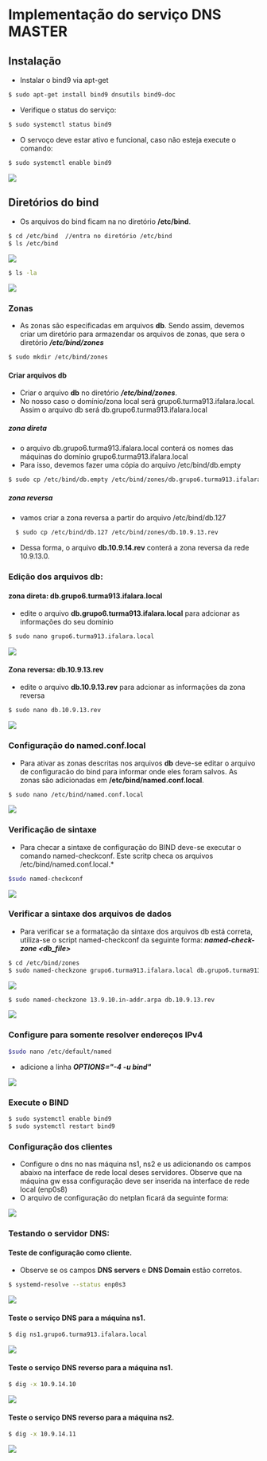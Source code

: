 # Implementação do serviço DNS MASTER

## Instalação

 * Instalar o bind9 via apt-get
```bash
$ sudo apt-get install bind9 dnsutils bind9-doc 
```
 * Verifique o status do serviço:
```bash
$ sudo systemctl status bind9
```
   * O servoço deve estar ativo e funcional, caso não esteja execute o comando:
```bash
$ sudo systemctl enable bind9
```

<img src = "https://github.com/amaurisilva1340/NS1_labredes/blob/Images/001.jpg?raw=true">


## Diretórios do bind
   * Os arquivos do bind ficam na no diretório **/etc/bind**. 
```bash
$ cd /etc/bind  //entra no diretório /etc/bind
$ ls /etc/bind
```
<img src = "https://github.com/amaurisilva1340/NS1_labredes/blob/Images/001.jpg?raw=true">

```bash
$ ls -la
```

<img src = "https://github.com/amaurisilva1340/NS1_labredes/blob/Images/004.jpg?raw=true">

### Zonas

 * As zonas são especificadas em arquivos **db**. Sendo assim, devemos criar um diretório para armazendar os arquivos de zonas, que sera o diretório ***/etc/bind/zones***  
```bash
$ sudo mkdir /etc/bind/zones
```
#### Criar arquivos db
   * Criar o arquivo **db** no diretório ***/etc/bind/zones***.
   * No nosso caso o domínio/zona local será grupo6.turma913.ifalara.local. Assim o arquivo db será db.grupo6.turma913.ifalara.local
   
##### zona direta
   * o arquivo db.grupo6.turma913.ifalara.local conterá os nomes das máquinas do domínio grupo6.turma913.ifalara.local
   * Para isso, devemos fazer uma cópia do arquivo /etc/bind/db.empty
```bash
$ sudo cp /etc/bind/db.empty /etc/bind/zones/db.grupo6.turma913.ifalara.local 
```

##### zona reversa
   * vamos criar a zona reversa a partir do arquivo /etc/bind/db.127
```bash
  $ sudo cp /etc/bind/db.127 /etc/bind/zones/db.10.9.13.rev
```

   * Dessa forma, o arquivo **db.10.9.14.rev** conterá a zona reversa da rede 10.9.13.0. 
   
   ### Edição dos arquivos db:
   
   #### zona direta: db.grupo6.turma913.ifalara.local
   * edite o arquivo  **db.grupo6.turma913.ifalara.local** para adcionar as informações do seu domínio
   
```bash 
$ sudo nano grupo6.turma913.ifalara.local
```
   
   <img src = "https://github.com/amaurisilva1340/NS1_labredes/blob/Images/017.jpg?raw=true">
   
   #### Zona reversa: db.10.9.13.rev
   * edite o arquivo **db.10.9.13.rev** para adcionar as informações da zona reversa
   
```bash   
$ sudo nano db.10.9.13.rev
```

<img src = "https://github.com/amaurisilva1340/NS1_labredes/blob/Images/006.jpg?raw=true">

### Configuração do named.conf.local
   * Para ativar as zonas descritas nos arquivos **db** deve-se editar o arquivo de configuracão do bind para informar onde eles foram salvos. As zonas são adicionadas em **/etc/bind/named.conf.local**.
   
```bash
$ sudo nano /etc/bind/named.conf.local
```

<img src = "https://github.com/amaurisilva1340/NS1_labredes/blob/Images/007.jpg?raw=true">

### Verificação de sintaxe 
   * Para checar a sintaxe de configuração do BIND deve-se executar o comando named-checkconf. Este scritp checa os arquivos /etc/bind/named.conf.local.*

```bash
$sudo named-checkconf
```
<img src = "https://github.com/amaurisilva1340/NS1_labredes/blob/Images/10.jpg?raw=true">

###  Verificar a sintaxe dos arquivos de dados
   * Para verificar se a formatação da sintaxe dos arquivos db está correta, utiliza-se o script named-checkconf da seguinte forma: ***named-check-zone <zone> <db_file>***
   
   ```bash
$ cd /etc/bind/zones
$ sudo named-checkzone grupo6.turma913.ifalara.local db.grupo6.turma913.ifalara.local
```
<img src = "https://github.com/amaurisilva1340/NS1_labredes/blob/Images/008.jpg?raw=true" >

```bash
$ sudo named-checkzone 13.9.10.in-addr.arpa db.10.9.13.rev
```

<img src = "https://github.com/amaurisilva1340/NS1_labredes/blob/Images/009.jpg?raw=true" >

### Configure para somente resolver endereços IPv4

```bash
$sudo nano /etc/default/named
```
- adicione a linha ***OPTIONS="-4 -u bind"***

<img src = "https://github.com/amaurisilva1340/NS1_labredes/blob/Images/011.jpg?raw=true">

### Execute o BIND 
```bash
$ sudo systemctl enable bind9
$ sudo systemctl restart bind9
```

### Configuração dos clientes
   * Configure o dns no nas máquina ns1, ns2 e us adicionando os campos abaixo na interface de rede local deses servidores. Observe que na máquina gw essa configuração deve ser inserida na interface de rede local (enp0s8)
   * O arquivo de configuração do netplan ficará da seguinte forma:
   
   <img src = "https://github.com/amaurisilva1340/NS1_labredes/blob/Images/012.jpg?raw=true">
   
   ### Testando o servidor DNS:

#### Teste de configuração como cliente. 
   * Observe se os campos **DNS servers** e **DNS Domain** estão corretos.
```bash
$ systemd-resolve --status enp0s3
```

<img src = "https://github.com/amaurisilva1340/NS1_labredes/blob/Images/013.jpg?raw=true">

#### Teste o serviço DNS para a máquina ns1.

```bash
$ dig ns1.grupo6.turma913.ifalara.local
```

<img src = "https://github.com/amaurisilva1340/NS1_labredes/blob/Images/014.jpg?raw=true"> 

#### Teste o serviço DNS reverso para a máquina ns1. 
```bash    
$ dig -x 10.9.14.10
```

<img src = "https://github.com/amaurisilva1340/NS1_labredes/blob/Images/015.jpg?raw=true">

#### Teste o serviço DNS reverso para a máquina ns2. 
```bash  
$ dig -x 10.9.14.11
```

<img src = "https://github.com/amaurisilva1340/NS1_labredes/blob/Images/016.jpg?raw=true">
